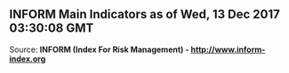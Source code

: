## INFORM Main Indicators as of Wed, 13 Dec 2017 03:30:08 GMT

Source: **INFORM (Index For Risk Management) - http://www.inform-index.org**